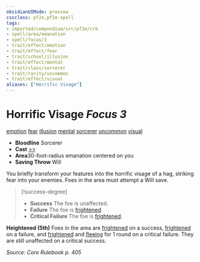```yaml
---
obsidianUIMode: preview
cssclass: pf2e,pf2e-spell
tags:
- imported/compendium/src/pf2e/crb
- spell/area/emanation
- spell/focus/3
- trait/effect/emotion
- trait/effect/fear
- trait/school/illusion
- trait/effect/mental
- trait/class/sorcerer
- trait/rarity/uncommon
- trait/effect/visual
aliases: ["Horrific Visage"]
---
```

# Horrific Visage *Focus 3*   
[emotion](emotion.md)  [fear](rules/traits/fear.md)  [illusion](illusion.md)  [mental](mental.md)  [sorcerer](rules/traits/sorcerer.md)  [uncommon](uncommon.md)  [visual](visual.md)  

- **Bloodline** Sorcerer
- **Cast** [>>](chapter-9-playing-the-game.md#Actions "Two-Action") 
- **Area**30-foot-radius emanation centered on you
- **Saving Throw** Will

You briefly transform your features into the horrific visage of a hag, striking fear into your enemies. Foes in the area must attempt a Will save.

> [!success-degree] 
> - **Success** The foe is unaffected.
> - **Failure** The foe is [frightened](conditions.md#Frightened).
> - **Critical Failure** The foe is [frightened](conditions.md#Frightened).

**Heightened (5th)** Foes in the area are [frightened](conditions.md#Frightened) on a success, [frightened](conditions.md#Frightened) on a failure, and [frightened](conditions.md#Frightened) and [fleeing](conditions.md#Fleeing) for 1 round on a critical failure. They are still unaffected on a critical success.

*Source: Core Rulebook p. 405*